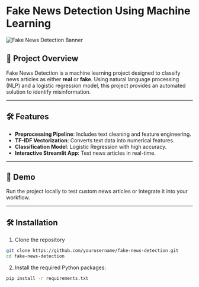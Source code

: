 # Fake News Detection Using Machine Learning

![Fake News Detection Banner](https://via.placeholder.com/900x200.png?text=Fake+News+Detection+Project)

## 📖 Project Overview

Fake News Detection is a machine learning project designed to classify news articles as either **real** or **fake**. Using natural language processing (NLP) and a logistic regression model, this project provides an automated solution to identify misinformation.

---

## 🛠️ Features

- **Preprocessing Pipeline**: Includes text cleaning and feature engineering.
- **TF-IDF Vectorization**: Converts text data into numerical features.
- **Classification Model**: Logistic Regression with high accuracy.
- **Interactive Streamlit App**: Test news articles in real-time.

---

## 🚀 Demo

Run the project locally to test custom news articles or integrate it into your workflow.

---

## 🛠️ Installation

1. Clone the repository

```bash
git clone https://github.com/yourusername/fake-news-detection.git
cd fake-news-detection
```

2. Install the required Python packages:

``` bash
pip install -r requirements.txt
```
